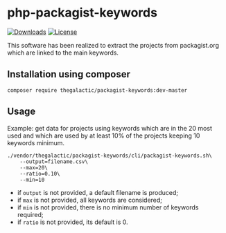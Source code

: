 php-packagist-keywords
======================
[![Downloads](https://img.shields.io/packagist/dt/thegalactic/packagist-keywords.svg)](https://packagist.org/packages/thegalactic/packagist-keywords)
[![License](https://img.shields.io/packagist/l/thegalactic/packagist-keywords.svg)](http://www.cecill.info/licences/Licence_CeCILL-B_V1-en.html)

This software has been realized to extract the projects from packagist.org which are linked to the main keywords.

Installation using composer
---------------------------

~~~
composer require thegalactic/packagist-keywords:dev-master
~~~

Usage
-----

Example: get data for projects using keywords which are in the 20 most used and which are used by at least 10% of the projects keeping
10 keywords minimum.

~~~
./vendor/thegalactic/packagist-keywords/cli/packagist-keywords.sh\
    --output=filename.csv\
    --max=20\
    --ratio=0.10\
    --min=10
~~~

* if `output` is not provided, a default filename is produced;
* if `max` is not provided, all keywords are considered;
* if `min` is not provided, there is no minimum number of keywords required;
* if `ratio` is not provided, its default is 0.

